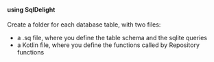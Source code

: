 #### using SqlDelight
Create a folder for each database table, with two files:
- a .sq file, where you define the table schema and the sqlite queries
- a Kotlin file, where you define the functions called by Repository functions